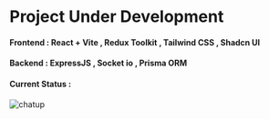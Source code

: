 # Project Under Development

#### **Frontend** : React + Vite , Redux Toolkit , Tailwind CSS , Shadcn UI
#### **Backend** : ExpressJS , Socket io , Prisma ORM


#### Current Status :

![chatup](https://github.com/MuhammadAli13562/Full-stack-Chat-App/assets/40227926/a96ed0cf-3353-4fe3-a855-ea92015aba0f)
